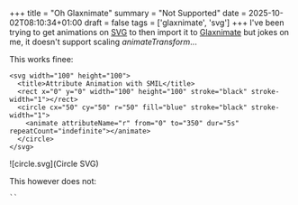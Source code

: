 +++
title = "Oh Glaxnimate"
summary = "Not Supported"
date = 2025-10-02T08:10:34+01:00
draft = false
tags = ['glaxnimate', 'svg']
+++
I've been trying to get animations on [SVG](https://en.wikipedia.org/wiki/SVG) to then import it to [Glaxnimate](https://glaxnimate.org/) but jokes on me, it doesn't support scaling *animateTransform*...

This works finee:
```
<svg width="100" height="100">
  <title>Attribute Animation with SMIL</title>
  <rect x="0" y="0" width="100" height="100" stroke="black" stroke-width="1"></rect>
  <circle cx="50" cy="50" r="50" fill="blue" stroke="black" stroke-width="1">
    <animate attributeName="r" from="0" to="350" dur="5s" repeatCount="indefinite"></animate>
  </circle>
</svg>
```

![circle.svg](Circle SVG)

This however does not:
```
``
